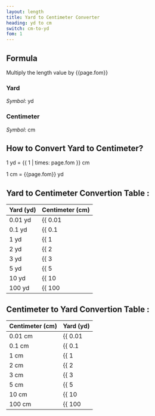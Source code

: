 ```yaml
---
layout: length
title: Yard to Centimeter Converter
heading: yd to cm
switch: cm-to-yd
fom: 1
---
```


## Formula
Multiply the length value by {{page.fom}}

### Yard
*Symbol*: yd

### Centimeter
*Symbol*: cm

## How to Convert Yard to Centimeter?
1 yd = {{ 1 | times: page.fom }} cm

1 cm = {{page.fom}} yd

## Yard to Centimeter Convertion Table :

| Yard (yd) | Centimeter (cm) |
| ---- | ---- |
| 0.01 yd | {{ 0.01 | times: page.fom | round: 5 }} cm |
| 0.1 yd | {{ 0.1 | times: page.fom | round: 5 }} cm |
| 1 yd | {{ 1 | times: page.fom | round: 5 }} cm |
| 2 yd | {{ 2 | times: page.fom | round: 5 }} cm |
| 3 yd | {{ 3 | times: page.fom | round: 5 }} cm |
| 5 yd | {{ 5 | times: page.fom | round: 5 }} cm |
| 10 yd | {{ 10 | times: page.fom | round: 5 }} cm |
| 100 yd | {{ 100 | times: page.fom | round: 5 }} cm |

## Centimeter to Yard Convertion Table :

| Centimeter (cm) | Yard (yd) |
| ---- | ---- |
| 0.01 cm | {{ 0.01 | divided_by: page.fom | round: 5 }} yd |
| 0.1 cm | {{ 0.1 | divided_by: page.fom | round: 5 }} yd |
| 1 cm | {{ 1 | divided_by: page.fom | round: 5 }} yd |
| 2 cm | {{ 2 | divided_by: page.fom | round: 5 }} yd |
| 3 cm | {{ 3 | divided_by: page.fom | round: 5 }} yd |
| 5 cm | {{ 5 | divided_by: page.fom | round: 5 }} yd |
| 10 cm | {{ 10 | divided_by: page.fom | round: 5 }} yd |
| 100 cm | {{ 100 | divided_by: page.fom | round: 5 }} yd |

<script>
selectInput[6].selected = true
selectOutput[3].selected = true
</script>
